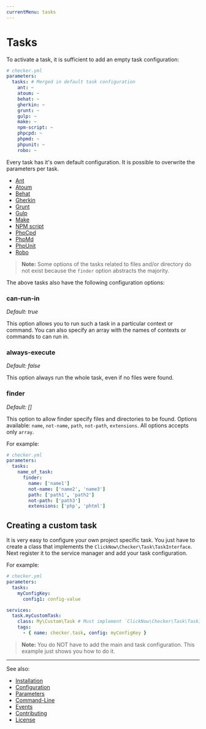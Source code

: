 ```yaml
---
currentMenu: tasks
---
```


# Tasks

To activate a task, it is sufficient to add an empty task configuration:

```yml
# checker.yml
parameters:
  tasks: # Merged in default task configuration
    ant: ~
    atoum: ~
    behat: ~
    gherkin: ~
    grunt: ~
    gulp: ~
    make: ~
    npm-script: ~
    phpcpd: ~
    phpmd: ~
    phpunit: ~
    robo: ~
```

Every task has it's own default configuration.
It is possible to overwrite the parameters per task.

- [Ant](tasks/ant.md)
- [Atoum](tasks/atoum.md)
- [Behat](tasks/behat.md)
- [Gherkin](tasks/gherkin.md)
- [Grunt](tasks/grunt.md)
- [Gulp](tasks/gulp.md)
- [Make](tasks/make.md)
- [NPM script](tasks/npm-script.md)
- [PhpCpd](tasks/phpcpd.md)
- [PhpMd](tasks/phpmd.md)
- [PhpUnit](tasks/phpunit.md)
- [Robo](tasks/robo.md)

> **Note:** Some options of the tasks related to files and/or directory 
do not exist because the `finder` option abstracts the majority.

The above tasks also have the following configuration options:

### can-run-in

*Default: true*

This option allows you to run such a task in a particular context or command.
You can also specify an array with the names of contexts or commands to can run in.

### always-execute

*Default: false*

This option always run the whole task, even if no files were found.

### finder

*Default: []*

This option to allow finder specify files and directories to be found.
Options available: `name`, `not-name`, `path`, `not-path`, `extensions`.
All options accepts only `array`.

For example:

```yml
# checker.yml
parameters:
  tasks:
    name_of_task:
      finder:
        name: ['name1']
        not-name: ['name2', 'name3']
        path: ['path1', 'path2']
        not-path: ['path3']
        extensions: ['php', 'phtml']
```

## Creating a custom task

It is very easy to configure your own project specific task.
You just have to create a class that implements the `ClickNow\Checker\Task\TaskInterface`.
Next register it to the service manager and add your task configuration.

For example:

```yaml
# checker.yml
parameters:
  tasks:
    myConfigKey:
      config1: config-value

services:
  task.myCustomTask:
    class: My\Custom\Task # Must implement `ClickNow\Checker\Task\TaskInterface`
    tags:
      - { name: checker.task, config: myConfigKey }
```

> **Note:** 
You do NOT have to add the main and task configuration.
This example just shows you how to do it.

***
See also:

- [Installation](installation.md)
- [Configuration](configuration.md)
- [Parameters](parameters.md)
- [Command-Line](command-line.md)
- [Events](events.md)
- [Contributing](../CONTRIBUTING.md)
- [License](../LICENSE.md)
